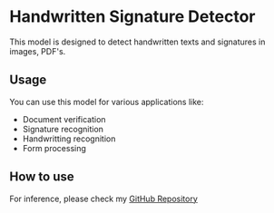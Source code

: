# Handwritten Signature Detector

This model is designed to detect handwritten texts and signatures in images, PDF's.

## Usage

You can use this model for various applications like:

* Document verification
* Signature recognition
* Handwritting recognition
* Form processing

## How to use

For inference, please check my [GitHub Repository](https://github.com/us/signature-detector)
